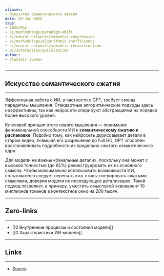 ```yaml
---
aliases: 
- Искусство семантического сжатия 
date: 29-Jun-2025
tags:
- 2025/May
- ai/methodology/paradigm-shift
- ai/neural-networks/semantic-compression
- ai/methodology/algorithmic-inefficiency
- ai/neural-networks/semantic-reconstruction
- ai/interaction/optimization
author:
- Vladimir Ivanov
---
```

-----
##  Искусство семантического сжатия 
-----
Эффективная работа с ИИ, в частности с GPT, требует смены парадигмы мышления. Стандартные алгоритмические подходы здесь неэффективны, так как нейросети оперируют абстракциями на порядки более высокого уровня.

Ключевой принцип этого нового мышления — понимание феноменальной способности ИИ к **семантическому сжатию и распаковке**. Подобно тому, как нейросеть дорисовывает детали в старом видео, повышая его разрешение до Full HD, GPT способен восстанавливать подробности из предельно сжатого семантического ядра.

Для модели не важны «банальные детали», поскольку она может с высокой точностью (до 95%) реконструировать их из основного смысла. Чтобы максимально использовать возможности ИИ, пользователю следует перенять этот стиль: оперировать сжатыми смыслами, доверяя модели их последующую детализацию. Такой подход позволяет, к примеру, уместить смысловой эквивалент 10 миллионов токенов в контекстное окно на 200 тысяч.

---
## Zero-links
---
- [[0 Внутренние процессы и состояния модели]]
- [[0 Характеристики ИИ-модели]]

---
## Links
---
- [Source](https://t.me/turboproject/1676)